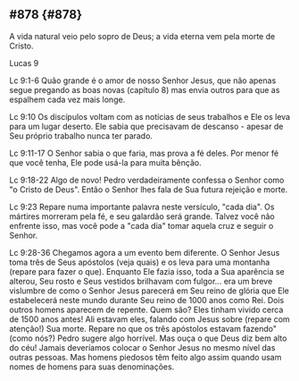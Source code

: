 ## #878 {#878}

A vida natural veio pelo sopro de Deus; a vida eterna vem pela morte de Cristo.

Lucas 9

Lc 9:1-6 Quão grande é o amor de nosso Senhor Jesus, que não apenas segue pregando as boas novas (capítulo 8) mas envia outros para que as espalhem cada vez mais longe.

Lc 9:10 Os discípulos voltam com as notícias de seus trabalhos e Ele os leva para um lugar deserto. Ele sabia que precisavam de descanso - apesar de Seu próprio trabalho nunca ter parado.

Lc 9:11-17 O Senhor sabia o que faria, mas prova a fé deles. Por menor fé que você tenha, Ele pode usá-la para muita bênção.

Lc 9:18-22 Algo de novo! Pedro verdadeiramente confessa o Senhor como &quot;o Cristo de Deus&quot;. Então o Senhor lhes fala de Sua futura rejeição e morte.

Lc 9:23 Repare numa importante palavra neste versículo, &quot;cada dia&quot;. Os mártires morreram pela fé, e seu galardão será grande. Talvez você não enfrente isso, mas você pode a &quot;cada dia&quot; tomar aquela cruz e seguir o Senhor.

Lc 9:28-36 Chegamos agora a um evento bem diferente. O Senhor Jesus toma três de Seus apóstolos (veja quais) e os leva para uma montanha (repare para fazer o que). Enquanto Ele fazia isso, toda a Sua aparência se alterou, Seu rosto e Seus vestidos brilhavam com fulgor... era um breve vislumbre de como o Senhor Jesus parecerá em Seu reino de glória que Ele estabelecerá neste mundo durante Seu reino de 1000 anos como Rei. Dois outros homens aparecem de repente. Quem são? Eles tinham vivido cerca de 1500 anos antes! Ali estavam eles, falando com Jesus sobre (repare com atenção!) Sua morte. Repare no que os três apóstolos estavam fazendo&quot; (como nós?) Pedro sugere algo horrível. Mas ouça o que Deus diz bem alto do céu! Jamais deveríamos colocar o Senhor Jesus no mesmo nível das outras pessoas. Mas homens piedosos têm feito algo assim quando usam nomes de homens para suas denominações.
